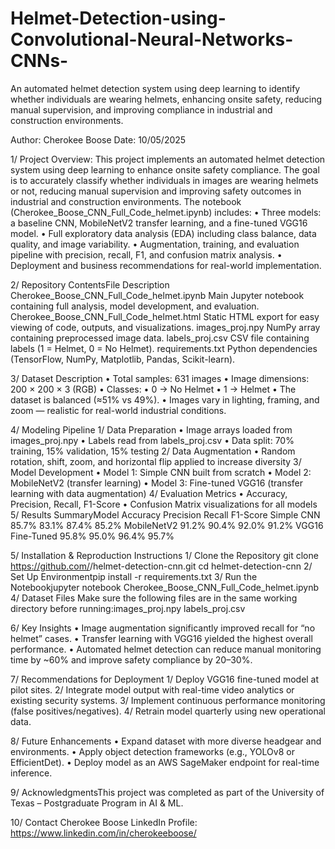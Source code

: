 # Helmet-Detection-using-Convolutional-Neural-Networks-CNNs-
An automated helmet detection system using deep learning to identify whether individuals are wearing helmets, enhancing onsite safety, reducing manual supervision, and improving compliance in industrial and construction environments.

Author: Cherokee Boose
Date: 10/05/2025

1/ Project Overview:
This project implements an automated helmet detection system using deep learning to enhance onsite safety compliance.
The goal is to accurately classify whether individuals in images are wearing helmets or not, reducing manual supervision and improving safety outcomes in industrial and construction environments.
The notebook (Cherokee_Boose_CNN_Full_Code_helmet.ipynb) includes:
• Three models: a baseline CNN, MobileNetV2 transfer learning, and a fine-tuned VGG16 model.
• Full exploratory data analysis (EDA) including class balance, data quality, and image variability.
• Augmentation, training, and evaluation pipeline with precision, recall, F1, and confusion matrix analysis.
• Deployment and business recommendations for real-world implementation.

2/ Repository ContentsFile Description
Cherokee_Boose_CNN_Full_Code_helmet.ipynb Main Jupyter notebook containing full analysis, model development, and evaluation.
Cherokee_Boose_CNN_Full_Code_helmet.html Static HTML export for easy viewing of code, outputs, and visualizations.
images_proj.npy NumPy array containing preprocessed image data.
labels_proj.csv CSV file containing labels (1 = Helmet, 0 = No Helmet).
requirements.txt Python dependencies (TensorFlow, NumPy, Matplotlib, Pandas, Scikit-learn).

3/ Dataset Description
• Total samples: 631 images
• Image dimensions: 200 × 200 × 3 (RGB)
• Classes:
  • 0 → No Helmet
  • 1 → Helmet
• The dataset is balanced (≈51% vs 49%).
• Images vary in lighting, framing, and zoom — realistic for real-world industrial conditions.

4/ Modeling Pipeline
  1/ Data Preparation
    • Image arrays loaded from images_proj.npy
    • Labels read from labels_proj.csv
    • Data split: 70% training, 15% validation, 15% testing
  2/ Data Augmentation
    • Random rotation, shift, zoom, and horizontal flip applied to increase diversity
  3/ Model Development
    • Model 1: Simple CNN built from scratch
    • Model 2: MobileNetV2 (transfer learning)
    • Model 3: Fine-tuned VGG16 (transfer learning with data augmentation)
  4/ Evaluation Metrics
    • Accuracy, Precision, Recall, F1-Score
    • Confusion Matrix visualizations for all models
  5/ Results SummaryModel Accuracy Precision Recall F1-Score
    Simple CNN 85.7% 83.1% 87.4% 85.2%
    MobileNetV2 91.2% 90.4% 92.0% 91.2%
    VGG16 Fine-Tuned 95.8% 95.0% 96.4% 95.7%

5/ Installation & Reproduction Instructions
  1/ Clone the Repository
git clone https://github.com/<your-username>/helmet-detection-cnn.git
cd helmet-detection-cnn
2/ Set Up Environmentpip install -r requirements.txt
3/ Run the Notebookjupyter notebook Cherokee_Boose_CNN_Full_Code_helmet.ipynb
4/ Dataset Files
Make sure the following files are in the same working directory before running:images_proj.npy
labels_proj.csv

6/ Key Insights
• Image augmentation significantly improved recall for “no helmet” cases.
• Transfer learning with VGG16 yielded the highest overall performance.
• Automated helmet detection can reduce manual monitoring time by ~60% and improve safety compliance by 20–30%.

7/ Recommendations for Deployment
  1/ Deploy VGG16 fine-tuned model at pilot sites.
  2/ Integrate model output with real-time video analytics or existing security systems.
  3/ Implement continuous performance monitoring (false positives/negatives).
  4/ Retrain model quarterly using new operational data.

8/ Future Enhancements
• Expand dataset with more diverse headgear and environments.
• Apply object detection frameworks (e.g., YOLOv8 or EfficientDet).
• Deploy model as an AWS SageMaker endpoint for real-time inference.

9/ AcknowledgmentsThis project was completed as part of the University of Texas – Postgraduate Program in AI & ML.

10/ Contact
Cherokee Boose
LinkedIn Profile: https://www.linkedin.com/in/cherokeeboose/

